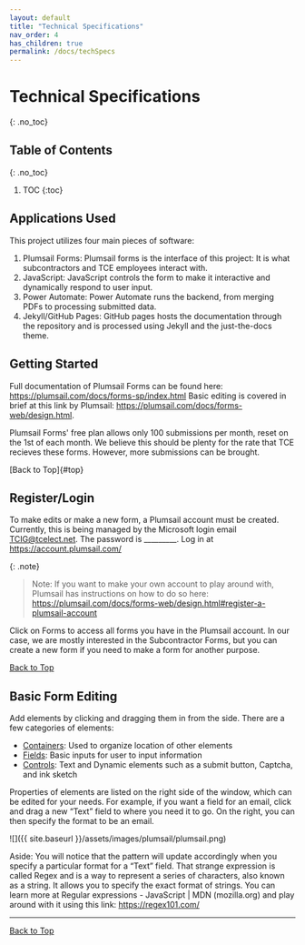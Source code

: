 ```yaml
---
layout: default
title: "Technical Specifications"
nav_order: 4
has_children: true
permalink: /docs/techSpecs
---
```


# Technical Specifications
{: .no_toc}

## Table of Contents 
{: .no_toc}

1. TOC
{:toc}

## Applications Used

This project utilizes four main pieces of software: 
1. Plumsail Forms: Plumsail forms is the interface of this project: It is what subcontractors and TCE employees interact with.
2. JavaScript: JavaScript controls the form to make it interactive and dynamically respond to user input.
3. Power Automate: Power Automate runs the backend, from merging PDFs to processing submitted data.
4. Jekyll/GitHub Pages: GitHub pages hosts the documentation through the repository and is processed using Jekyll and the just-the-docs theme.

## Getting Started

Full documentation of Plumsail Forms can be found here: https://plumsail.com/docs/forms-sp/index.html
Basic editing is covered in brief at this link by Plumsail: https://plumsail.com/docs/forms-web/design.html. 

Plumsail Forms' free plan allows only 100 submissions per month, reset on the 1st of each month. We believe this should be plenty for the rate that TCE recieves these forms. However, more submissions can be brought.

[Back to Top]{#top}

## Register/Login

To make edits or make a new form, a Plumsail account must be created. Currently, this is being managed by the Microsoft login email TCIG@tcelect.net. The password is _________. Log in at https://account.plumsail.com/

{: .note}
> Note: If you want to make your own account to play around with, Plumsail has instructions on how to do so here: https://plumsail.com/docs/forms-web/design.html#register-a-plumsail-account 

Click on Forms to access all forms you have in the Plumsail account. In our case, we are mostly interested in the Subcontractor Forms, but you can create a new form if you need to make a form for another purpose. 

[Back to Top](#top)

## Basic Form Editing

Add elements by clicking and dragging them in from the side. There are a few categories of elements:
- [Containers]: Used to organize location of other elements
- [Fields]: Basic inputs for user to input information
- [Controls]: Text and Dynamic elements such as a submit button, Captcha, and ink sketch

Properties of elements are listed on the right side of the window, which can be edited for your needs. For example, if you want a field for an email, click and drag a new “Text” field to where you need it to go. On the right, you can then specify the format to be an email. 

![]({{ site.baseurl }}/assets/images/plumsail/plumsail.png)

Aside: You will notice that the pattern will update accordingly when you specify a particular format for a “Text” field. That strange expression is called Regex and is a way to represent a series of characters, also known as a string. It allows you to specify the exact format of strings. You can learn more at Regular expressions - JavaScript | MDN (mozilla.org) and play around with it using this link: https://regex101.com/ 

----

[Containers]: https://plumsail.com/docs/forms-web/designer/containers/index.html
[Fields]: https://plumsail.com/docs/forms-web/designer/fields/index.html
[Controls]: https://plumsail.com/docs/forms-web/designer/controls/index.html

[Plumsail Forms]: https://plumsail.com/docs/forms-web/index.html
[JavaScript]: https://developer.mozilla.org/en-US/docs/Web/javascript
[Power Automate]: https://learn.microsoft.com/en-us/power-automate/
[Jekyll/GitHub Pages]: https://pages.github.com/
[just-the-docs]: https://just-the-docs.github.io/just-the-docs/


[Back to Top](#top)